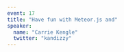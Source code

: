 ```yaml
---
event: 17
title: "Have fun with Meteor.js and"
speaker:
  name: "Carrie Kengle"
  twitter: "kandizzy"
---
```

